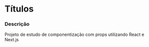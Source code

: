 # Títulos 

### Descrição

Projeto de estudo de componentização com props utilizando React e Next.js
